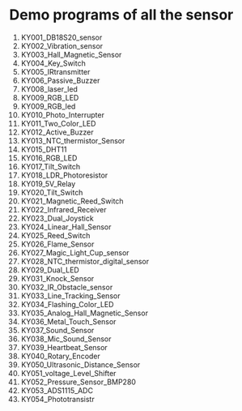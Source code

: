# Demo programs of all the sensor

1.	  KY001_DB18S20_sensor  
2.	  KY002_Vibration_sensor  
3.	  KY003_Hall_Magnetic_Sensor  
4.	  KY004_Key_Switch  
5.	  KY005_IRtransmitter  
6.	  KY006_Passive_Buzzer   
7.	  KY008_laser_led  
8.	  KY009_RGB_LED  
9.	  KY009_RGB_led  
10.	KY010_Photo_Interrupter  
11.	KY011_Two_Color_LED  
12.	KY012_Active_Buzzer  
13.	KY013_NTC_thermistor_Sensor  
14.	KY015_DHT11  
15.	KY016_RGB_LED  
16.	KY017_Tilt_Switch  
17.	KY018_LDR_Photoresistor  
18.	KY019_5V_Relay  
19.	KY020_Tilt_Switch  
20.	KY021_Magnetic_Reed_Switch  
21.	KY022_Infrared_Receiver  
22.	KY023_Dual_Joystick  
23.	KY024_Linear_Hall_Sensor  
24.	KY025_Reed_Switch  
25.	KY026_Flame_Sensor  
26.	KY027_Magic_Light_Cup_sensor  
27.	KY028_NTC_thermistor_digital_sensor  
28.	KY029_Dual_LED  
29.	KY031_Knock_Sensor  
30.	KY032_IR_Obstacle_sensor  
31.	KY033_Line_Tracking_Sensor  
32.	KY034_Flashing_Color_LED  
33.	KY035_Analog_Hall_Magnetic_Sensor  
34.	KY036_Metal_Touch_Sensor  
35.	KY037_Sound_Sensor  
36.	KY038_Mic_Sound_Sensor  
37.	KY039_Heartbeat_Sensor  
38.	KY040_Rotary_Encoder  
39.	KY050_Ultrasonic_Distance_Sensor  
40.	KY051_voltage_Level_Shifter  
41.	KY052_Pressure_Sensor_BMP280  
42.	KY053_ADS1115_ADC    
43.	KY054_Phototransistr  



































